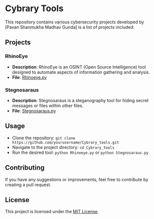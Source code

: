 # Cybrary Tools

This repository contains various cybersecurity projects developed by [Pavan Shanmukha Madhav Gunda] is a list of projects included:

## Projects

### RhinoEye
- **Description**: RhinoEye is an OSINT (Open Source Intelligence) tool designed to automate aspects of information gathering and analysis.
- **File**: [Rhinoeye.py](Rhinoeye.py)

### Stegnosaraus
- **Description**: Stegnosaraus is a steganography tool for hiding secret messages or files within other files.
- **File**: [Stegnosaraus.py](Stegnosaraus.py)

## Usage
- Clone the repository: `git clone https://github.com/yourusername/Cybrary_tools.git`
- Navigate to the project directory: `cd Cybrary_tools`
- Run the desired tool: `python Rhinoeye.py` or `python Stegnosaraus.py`

## Contributing
If you have any suggestions or improvements, feel free to contribute by creating a pull request.

## License
This project is licensed under the [MIT License](LICENSE).
